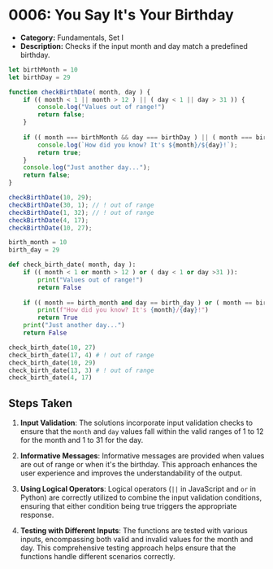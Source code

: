 # 0006: You Say It's Your Birthday

- **Category:** Fundamentals, Set I
- **Description:** Checks if the input month and day match a predefined birthday.


```js
let birthMonth = 10
let birthDay = 29

function checkBirthDate( month, day ) {
    if (( month < 1 || month > 12 ) || ( day < 1 || day > 31 )) {
        console.log("Values out of range!")
        return false;
    }
    
    if (( month === birthMonth && day === birthDay ) || ( month === birthDay && day === birthMonth )) {
        console.log(`How did you know? It's ${month}/${day}!`);
        return true;
    }
    console.log("Just another day...");
    return false;
}

checkBirthDate(10, 29);
checkBirthDate(30, 1); // ! out of range
checkBirthDate(1, 32); // ! out of range
checkBirthDate(4, 17);
checkBirthDate(10, 27);
```

```py
birth_month = 10
birth_day = 29

def check_birth_date( month, day ):
    if (( month < 1 or month > 12 ) or ( day < 1 or day >31 )):
        print("Values out of range!")
        return False
    
    if (( month == birth_month and day == birth_day ) or ( month == birth_day and day == birth_month )):
        print(f"How did you know? It's {month}/{day}!")
        return True
    print("Just another day...")
    return False

check_birth_date(10, 27)
check_birth_date(17, 4) # ! out of range
check_birth_date(10, 29)
check_birth_date(13, 3) # ! out of range
check_birth_date(4, 17)
```

## Steps Taken
1. **Input Validation**: The solutions incorporate input validation checks to ensure that the `month` and `day` values fall within the valid ranges of 1 to 12 for the month and 1 to 31 for the day.

2. **Informative Messages**: Informative messages are provided when values are out of range or when it's the birthday. This approach enhances the user experience and improves the understandability of the output.

3. **Using Logical Operators**: Logical operators (`||` in JavaScript and `or` in Python) are correctly utilized to combine the input validation conditions, ensuring that either condition being true triggers the appropriate response.

4. **Testing with Different Inputs**: The functions are tested with various inputs, encompassing both valid and invalid values for the month and day. This comprehensive testing approach helps ensure that the functions handle different scenarios correctly.
